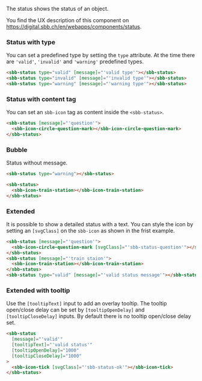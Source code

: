 The status shows the status of an object.

You find the UX description of this component on https://digital.sbb.ch/en/webapps/components/status.

### Status with type

You can set a predefined type by setting the `type` attribute.
At the time there are `'valid'`, `'invalid'` and `'warning'` predefined types.

```html
<sbb-status type="valid" [message]="'valid type'"></sbb-status>
<sbb-status type="invalid" [message]="'invalid type'"></sbb-status>
<sbb-status type="warning" [message]="'warning type'"></sbb-status>
```

### Status with content tag

You can set an `sbb-icon` tag as content inside the `<sbb-status>`.

```html
<sbb-status [message]="'question'">
  <sbb-icon-circle-question-mark></sbb-icon-circle-question-mark>
</sbb-status>
```

### Bubble

Status without message.

```html
<sbb-status type="warning"></sbb-status>

<sbb-status>
  <sbb-icon-train-station></sbb-icon-train-station>
</sbb-status>
```

### Extended

It is possible to show a detailed status with a text.
You can style the icon by setting an `[svgClass]` on the `sbb-icon` as shown in the frist example.

```html
<sbb-status [message]="'question'">
  <sbb-icon-circle-question-mark [svgClass]="'sbb-status-question'"></sbb-icon-circle-question-mark>
</sbb-status>
<sbb-status [message]="'train staion'">
  <sbb-icon-train-station></sbb-icon-train-station>
</sbb-status>
<sbb-status type="valid" [message]="'valid status message'"></sbb-status>
```

### Extended with tooltip

Use the `[tooltipText]` input to add an overlay tooltip.
The tooltip open/close delay can be set by `[tooltipOpenDelay]` and `[tooltipCloseDelay]` inputs.
By default there is no tooltip open/close delay set.

```html
<sbb-status
  [message]="'valid'"
  [tooltipText]="'valid status'"
  [tooltipOpenDelay]="1000"
  [tooltipCloseDelay]="1000"
>
  <sbb-icon-tick [svgClass]="'sbb-status-ok'"></sbb-icon-tick>
</sbb-status>
```
